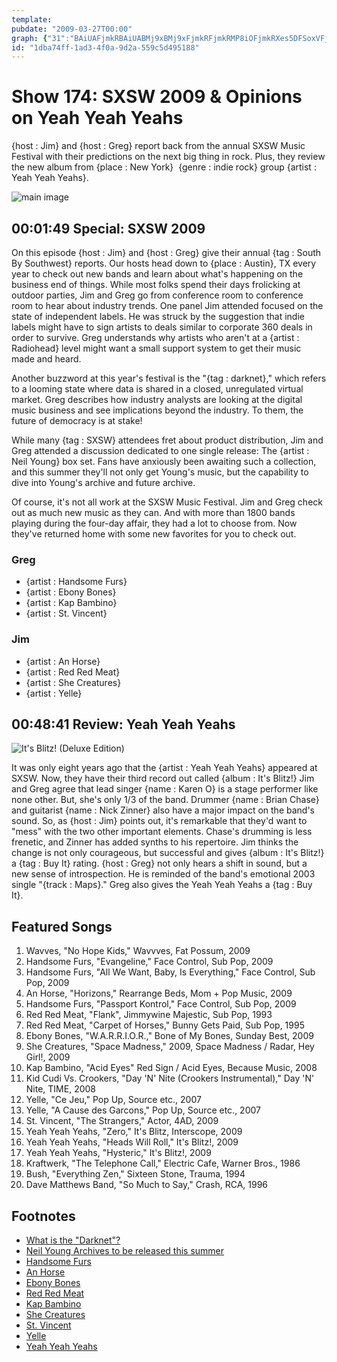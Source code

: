 ```yaml
---
template: 
pubdate: "2009-03-27T00:00"
graph: {"31":"BAiUAFjmkRBAiUABMj9xBMj9xFjmkRFjmkRMP8iOFjmkRXes5DFSoxVFjmkRFjmkRaZkm5FjmkRcotPaFjmkRf2cPTFjmkRjrx7OFjmkRN6J73","295":"9w2aHX6st49w2aHwRGXv9w2aHDfBxB9w2aHBLcL39w2aHzRKZn97qipX6st497qipX6cfd97qipBHm1G"}
id: "1dba74ff-1ad3-4f0a-9d2a-559c5d495188"
---
```






# Show 174: SXSW 2009 & Opinions on Yeah Yeah Yeahs

{host : Jim} and {host : Greg} report back from the annual SXSW Music Festival with their predictions on the next big thing in rock. Plus, they review the new album from {place : New York}  {genre : indie rock} group {artist : Yeah Yeah Yeahs}.

![main image](https://static.soundopinions.org/images/2009/austin.jpg)



## 00:01:49 Special: SXSW 2009

On this episode {host : Jim} and {host : Greg} give their annual {tag : South By Southwest} reports. Our hosts head down to {place : Austin}, TX every year to check out new bands and learn about what's happening on the business end of things. While most folks spend their days frolicking at outdoor parties, Jim and Greg go from conference room to conference room to hear about industry trends. One panel Jim attended focused on the state of independent labels. He was struck by the suggestion that indie labels might have to sign artists to deals similar to corporate 360 deals in order to survive. Greg understands why artists who aren't at a {artist : Radiohead} level might want a small support system to get their music made and heard.

Another buzzword at this year's festival is the "{tag : darknet}," which refers to a looming state where data is shared in a closed, unregulated virtual market. Greg describes how industry analysts are looking at the digital music business and see implications beyond the industry. To them, the future of democracy is at stake!

While many {tag : SXSW} attendees fret about product distribution, Jim and Greg attended a discussion dedicated to one single release: The {artist : Neil Young} box set. Fans have anxiously been awaiting such a collection, and this summer they'll not only get Young's music, but the capability to dive into Young's archive and future archive.

Of course, it's not all work at the SXSW Music Festival. Jim and Greg check out as much new music as they can. And with more than 1800 bands playing during the four-day affair, they had a lot to choose from. Now they've returned home with some new favorites for you to check out.


### Greg

- {artist : Handsome Furs}
- {artist : Ebony Bones}
- {artist : Kap Bambino}
- {artist : St. Vincent}


### Jim

- {artist : An Horse}
- {artist : Red Red Meat}
- {artist : She Creatures}
- {artist : Yelle}



## 00:48:41 Review: Yeah Yeah Yeahs

![It's Blitz! (Deluxe Edition)](https://static.soundopinions.org/assets/174/2950.jpg)

It was only eight years ago that the {artist : Yeah Yeah Yeahs} appeared at SXSW. Now, they have their third record out called {album : It's Blitz!} Jim and Greg agree that lead singer {name : Karen O} is a stage performer like none other. But, she's only 1/3 of the band. Drummer {name : Brian Chase} and guitarist {name : Nick Zinner} also have a major impact on the band's sound. So, as {host : Jim} points out, it's remarkable that they'd want to "mess" with the two other important elements. Chase's drumming is less frenetic, and Zinner has added synths to his repertoire. Jim thinks the change is not only courageous, but successful and gives {album : It's Blitz!} a {tag : Buy It} rating. {host : Greg} not only hears a shift in sound, but a new sense of introspection. He is reminded of the band's emotional 2003 single "{track : Maps}." Greg also gives the Yeah Yeah Yeahs a {tag : Buy It}.



## Featured Songs

1. Wavves, "No Hope Kids," Wavvves, Fat Possum, 2009
2. Handsome Furs, "Evangeline," Face Control, Sub Pop, 2009
3. Handsome Furs, "All We Want, Baby, Is Everything," Face Control, Sub Pop, 2009
4. An Horse, "Horizons," Rearrange Beds, Mom + Pop Music, 2009
5. Handsome Furs, "Passport Kontrol," Face Control, Sub Pop, 2009
6. Red Red Meat, "Flank", Jimmywine Majestic, Sub Pop, 1993
7. Red Red Meat, "Carpet of Horses," Bunny Gets Paid, Sub Pop, 1995
8. Ebony Bones, "W.A.R.R.I.O.R.," Bone of My Bones, Sunday Best, 2009
9. She Creatures, "Space Madness," 2009, Space Madness / Radar, Hey Girl!, 2009
10. Kap Bambino, "Acid Eyes" Red Sign / Acid Eyes, Because Music, 2008
11. Kid Cudi Vs. Crookers, "Day 'N' Nite (Crookers Instrumental)," Day 'N' Nite, TIME, 2008
12. Yelle, "Ce Jeu," Pop Up, Source etc., 2007
13. Yelle, "A Cause des Garcons," Pop Up, Source etc., 2007
14. St. Vincent, "The Strangers," Actor, 4AD, 2009
15. Yeah Yeah Yeahs, "Zero," It's Blitz, Interscope, 2009
16. Yeah Yeah Yeahs, "Heads Will Roll," It's Blitz!, 2009
17. Yeah Yeah Yeahs, "Hysteric," It's Blitz!, 2009
18. Kraftwerk, "The Telephone Call," Electric Cafe, Warner Bros., 1986
19. Bush, "Everything Zen," Sixteen Stone, Trauma, 1994
20. Dave Matthews Band, "So Much to Say," Crash, RCA, 1996



## Footnotes

- [What is the "Darknet"?](http://www.pcworld.com/article/2046227/meet-darknet-the-hidden-anonymous-underbelly-of-the-searchable-web.html)
- [Neil Young Archives to be released this summer](http://www.ew.com/article/2009/03/23/neil-young-arch)
- [Handsome Furs](https://www.subpop.com/artists/handsome_furs)
- [An Horse](http://www.anhorse.com/)
- [Ebony Bones](http://www.iamebonybones.com/)
- [Red Red Meat](https://www.subpop.com/artists/red_red_meat)
- [Kap Bambino](https://kapbambino.bandcamp.com/)
- [She Creatures](http://www.theshecreatures.com/)
- [St. Vincent](http://ilovestvincent.com/)
- [Yelle](https://soundcloud.com/yelle)
- [Yeah Yeah Yeahs](http://www.yeahyeahyeahs.com/)